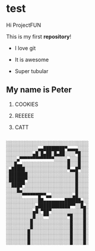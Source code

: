 # test
Hi ProjectFUN

This is my first **repository**!

* I love git

* It is awesome

* Super tubular

## My name is Peter

1. COOKIES

1. REEEEE

1. CATT

```

░░░░░░░░░░░░░░░░░░░░░░░░░░░░░░░
░░░░░░░░░░░░▄▄████████▀▄▄▄▄░░░░
░░░░░░░░░░▄█░█▄██░█▄██░░░░▀█░░░
░░░░▄▀▀▀▀▀▀▀▀▀▀▀▀▀░░░░░▄░░░█░░░
░░░█▄▄░░░░░░░░░░░░░░░░░█░░░█░░░
░▄█████░░░░░░░░░░░░░░░░▀▄▄█▀░░░
░███████░░░░░░░░░░░░░░░░░░█░░░░
░██████▀░░░░░░░░░░░░░░░░░░█░░░░
░░████▀░░░░░░░░░░░░░░░░░░░█░░░░
░░░░█▄░░░░░░░░░░░░░░░░░░░░█░░░░
░░░░░░▀▀▀▀▀▀█▀▀▄▄░░░░░░░░▄█░░░░
░░░░░░░░░░░░██▄▄▄▄▄▄▄▄██████▄░░
░░░░░░░░░░░▄████████████▀▀░░█▄░
░░░░░░░░░░▄█░▀██▀░░░░░░░░░░░░█░
░░░░░░░░░░█░░░▀▀░░░░░░░▀█░░░░█░
░░░░░░░░░█░░░░░░░░░░░░░░█░░░░█░
░░░░░░░░░█░░░░░░░░░░░░░░█░░░░█░
░░░░░░░░█░░░░░░░░░░░░░░░█░░░░█░
░░░░░░░░█░░░░░░░░░░░░░░░█░░░░█░
░░░░░░░░█░░░░░░░░░░░░░░░█░░░░█░

```